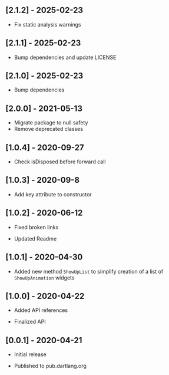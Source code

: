 ## [2.1.2] - 2025-02-23

* Fix static analysis warnings

## [2.1.1] - 2025-02-23

* Bump dependencies and update LICENSE

## [2.1.0] - 2025-02-23

* Bump dependencies

## [2.0.0] - 2021-05-13

* Migrate package to null safety
* Remove deprecated classes

## [1.0.4] - 2020-09-27

* Check isDisposed before forward call

## [1.0.3] - 2020-09-8

* Add key attribute to constructor

## [1.0.2] - 2020-06-12

* Fixed broken links

* Updated Readme

## [1.0.1] - 2020-04-30

* Added new method `ShowUpList` to simplify creation of a list of `ShowUpAnimation` widgets

## [1.0.0] - 2020-04-22

* Added API references

* Finalized API

## [0.0.1] - 2020-04-21

* Initial release

* Published to pub.dartlang.org
